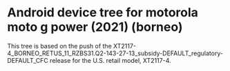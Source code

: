 # Android device tree for motorola moto g power (2021) (borneo)

This tree is based on the push of the XT2117-4_BORNEO_RETUS_11_RZBS31.Q2-143-27-13_subsidy-DEFAULT_regulatory-DEFAULT_CFC release for the U.S. retail model, XT2117-4.
